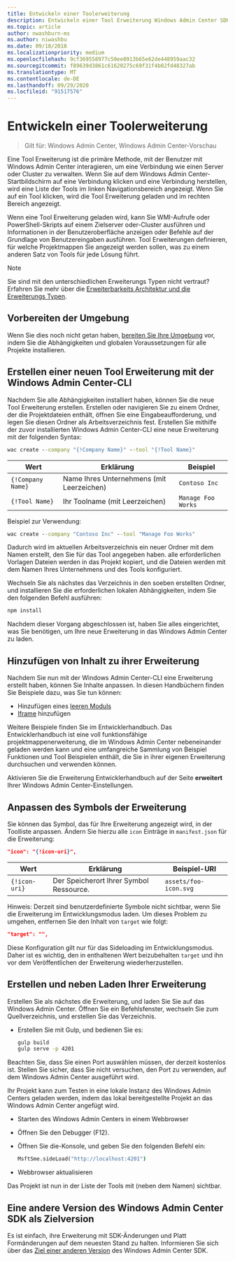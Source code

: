 ```yaml
---
title: Entwickeln einer Toolerweiterung
description: Entwickeln einer Tool Erweiterung Windows Admin Center SDK (Project Honolulu)
ms.topic: article
author: nwashburn-ms
ms.author: niwashbu
ms.date: 09/18/2018
ms.localizationpriority: medium
ms.openlocfilehash: 9cf369558977c50ee0913b65e62de448959aac32
ms.sourcegitcommit: f89639d3861c61620275c69f31f4b02fd48327ab
ms.translationtype: MT
ms.contentlocale: de-DE
ms.lasthandoff: 09/29/2020
ms.locfileid: "91517576"
---
```

# <a name="develop-a-tool-extension"></a>Entwickeln einer Toolerweiterung

>Gilt für: Windows Admin Center, Windows Admin Center-Vorschau

Eine Tool Erweiterung ist die primäre Methode, mit der Benutzer mit Windows Admin Center interagieren, um eine Verbindung wie einen Server oder Cluster zu verwalten. Wenn Sie auf dem Windows Admin Center-Startbildschirm auf eine Verbindung klicken und eine Verbindung herstellen, wird eine Liste der Tools im linken Navigationsbereich angezeigt. Wenn Sie auf ein Tool klicken, wird die Tool Erweiterung geladen und im rechten Bereich angezeigt.

Wenn eine Tool Erweiterung geladen wird, kann Sie WMI-Aufrufe oder PowerShell-Skripts auf einem Zielserver oder-Cluster ausführen und Informationen in der Benutzeroberfläche anzeigen oder Befehle auf der Grundlage von Benutzereingaben ausführen. Tool Erweiterungen definieren, für welche Projektmappen Sie angezeigt werden sollen, was zu einem anderen Satz von Tools für jede Lösung führt.

> [!NOTE]
> Sie sind mit den unterschiedlichen Erweiterungs Typen nicht vertraut? Erfahren Sie mehr über die [Erweiterbarkeits Architektur und die Erweiterungs Typen](understand-extensions.md).

## <a name="prepare-your-environment"></a>Vorbereiten der Umgebung

Wenn Sie dies noch nicht getan haben, [bereiten Sie Ihre Umgebung](prepare-development-environment.md) vor, indem Sie die Abhängigkeiten und globalen Voraussetzungen für alle Projekte installieren.

## <a name="create-a-new-tool-extension-with-the-windows-admin-center-cli"></a>Erstellen einer neuen Tool Erweiterung mit der Windows Admin Center-CLI ##

Nachdem Sie alle Abhängigkeiten installiert haben, können Sie die neue Tool Erweiterung erstellen.  Erstellen oder navigieren Sie zu einem Ordner, der die Projektdateien enthält, öffnen Sie eine Eingabeaufforderung, und legen Sie diesen Ordner als Arbeitsverzeichnis fest.  Erstellen Sie mithilfe der zuvor installierten Windows Admin Center-CLI eine neue Erweiterung mit der folgenden Syntax:

``` cmd
wac create --company "{!Company Name}" --tool "{!Tool Name}"
```

| Wert | Erklärung | Beispiel |
| ----- | ----------- | ------- |
| ```{!Company Name}``` | Name Ihres Unternehmens (mit Leerzeichen) | ```Contoso Inc``` |
| ```{!Tool Name}``` | Ihr Toolname (mit Leerzeichen) | ```Manage Foo Works``` |

Beispiel zur Verwendung:

``` cmd
wac create --company "Contoso Inc" --tool "Manage Foo Works"
```

Dadurch wird im aktuellen Arbeitsverzeichnis ein neuer Ordner mit dem Namen erstellt, den Sie für das Tool angegeben haben. alle erforderlichen Vorlagen Dateien werden in das Projekt kopiert, und die Dateien werden mit dem Namen Ihres Unternehmens und des Tools konfiguriert.

Wechseln Sie als nächstes das Verzeichnis in den soeben erstellten Ordner, und installieren Sie die erforderlichen lokalen Abhängigkeiten, indem Sie den folgenden Befehl ausführen:

``` cmd
npm install
```

Nachdem dieser Vorgang abgeschlossen ist, haben Sie alles eingerichtet, was Sie benötigen, um Ihre neue Erweiterung in das Windows Admin Center zu laden.

## <a name="add-content-to-your-extension"></a>Hinzufügen von Inhalt zu ihrer Erweiterung

Nachdem Sie nun mit der Windows Admin Center-CLI eine Erweiterung erstellt haben, können Sie Inhalte anpassen.  In diesen Handbüchern finden Sie Beispiele dazu, was Sie tun können:

- Hinzufügen eines [leeren Moduls](guides/add-module.md)
- [Iframe](guides/add-iframe.md) hinzufügen

Weitere Beispiele finden Sie im Entwicklerhandbuch. Das Entwicklerhandbuch ist eine voll funktionsfähige projektmappenerweiterung, die im Windows Admin Center nebeneinander geladen werden kann und eine umfangreiche Sammlung von Beispiel Funktionen und Tool Beispielen enthält, die Sie in ihrer eigenen Erweiterung durchsuchen und verwenden können. 

Aktivieren Sie die Erweiterung Entwicklerhandbuch auf der Seite **erweitert** Ihrer Windows Admin Center-Einstellungen. 

## <a name="customize-your-extensions-icon"></a>Anpassen des Symbols der Erweiterung

Sie können das Symbol, das für Ihre Erweiterung angezeigt wird, in der Toolliste anpassen.  Ändern Sie hierzu alle ```icon``` Einträge in ```manifest.json``` für die Erweiterung:

``` json
"icon": "{!icon-uri}",
```

| Wert | Erklärung | Beispiel-URI |
| ----- | ----------- | ------- |
| ```{!icon-uri}``` | Der Speicherort Ihrer Symbol Ressource. | ```assets/foo-icon.svg``` |

Hinweis: Derzeit sind benutzerdefinierte Symbole nicht sichtbar, wenn Sie die Erweiterung im Entwicklungsmodus laden.  Um dieses Problem zu umgehen, entfernen Sie den Inhalt von ```target``` wie folgt:

``` json
"target": "",
```

Diese Konfiguration gilt nur für das Sideloading im Entwicklungsmodus. Daher ist es wichtig, den in enthaltenen Wert beizubehalten ```target``` und ihn vor dem Veröffentlichen der Erweiterung wiederherzustellen.

## <a name="build-and-side-load-your-extension"></a>Erstellen und neben Laden Ihrer Erweiterung

Erstellen Sie als nächstes die Erweiterung, und laden Sie Sie auf das Windows Admin Center.  Öffnen Sie ein Befehlsfenster, wechseln Sie zum Quellverzeichnis, und erstellen Sie das Verzeichnis.

* Erstellen Sie mit Gulp, und bedienen Sie es:

    ``` cmd
    gulp build
    gulp serve -p 4201
    ```

Beachten Sie, dass Sie einen Port auswählen müssen, der derzeit kostenlos ist. Stellen Sie sicher, dass Sie nicht versuchen, den Port zu verwenden, auf dem Windows Admin Center ausgeführt wird.

Ihr Projekt kann zum Testen in eine lokale Instanz des Windows Admin Centers geladen werden, indem das lokal bereitgestellte Projekt an das Windows Admin Center angefügt wird.

* Starten des Windows Admin Centers in einem Webbrowser
* Öffnen Sie den Debugger (F12).
* Öffnen Sie die-Konsole, und geben Sie den folgenden Befehl ein:

    ``` cmd
    MsftSme.sideLoad("http://localhost:4201")
    ```

*   Webbrowser aktualisieren

Das Projekt ist nun in der Liste der Tools mit (neben dem Namen) sichtbar.

## <a name="target-a-different-version-of-the-windows-admin-center-sdk"></a>Eine andere Version des Windows Admin Center SDK als Zielversion

Es ist einfach, ihre Erweiterung mit SDK-Änderungen und Platt Formänderungen auf dem neuesten Stand zu halten.  Informieren Sie sich über das [Ziel einer anderen Version](target-sdk-version.md) des Windows Admin Center SDK.